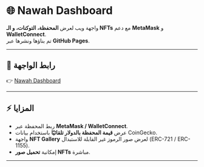 # 🌐 Nawah Dashboard

واجهة ويب لعرض **المحفظة، التوكنات، و الـ NFTs** مع دعم **MetaMask** و **WalletConnect**.  
تم بناؤها ونشرها عبر **GitHub Pages**.

---

## 🔗 رابط الواجهة

👉 [Nawah Dashboard](https://nawahtkui.github.io/nawah-dashboard/)

---

## ⚡️ المزايا
- ربط المحفظة عبر **MetaMask / WalletConnect**.  
- عرض **قيمة المحفظة بالدولار تلقائيًا** باستخدام بيانات CoinGecko.  
- واجهة **NFT Gallery** لعرض صور الرموز غير القابلة للاستبدال (ERC-721 / ERC-1155).  
- إمكانية **تحميل صور NFTs** مباشرة.  

---
